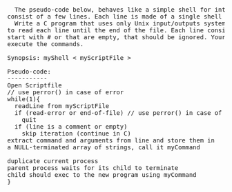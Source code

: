 <pre>
  The pseudo-code below, behaves like a simple shell for interpreting simple bash scripts, that
consist of a few lines. Each line is made of a single shell command with or without arguments.
  Write a C program that uses only Unix input/outputs system calls to open the script file and
to read each line until the end of the file. Each line consists of a command, except lines that
start with # or that are empty, that should be ignored. Your program uses fork() and exec() to
execute the commands.

Synopsis: myShell < myScriptFile >

Pseudo-code:
-----------
Open Scriptfile
// use perror() in case of error
while(1){
  readLine from myScriptFile
  if (read-error or end-of-file) // use perror() in case of error
    quit
  if (line is a comment or empty)
    skip iteration (continue in C)
extract command and arguments from line and store them in
a NULL-terminated array of strings, call it myCommand

duplicate current process
parent process waits for its child to terminate
child should exec to the new program using myCommand
}</pre>

